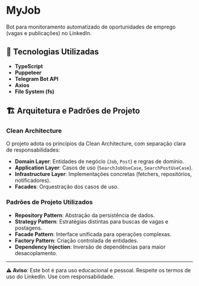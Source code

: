 # MyJob

Bot para monitoramento automatizado de oportunidades de emprego (vagas e publicações) no LinkedIn.

## 🚀 Tecnologias Utilizadas

- **TypeScript**
- **Puppeteer**
- **Telegram Bot API**
- **Axios**
- **File System (fs)**

## 🏗️ Arquitetura e Padrões de Projeto

### Clean Architecture

O projeto adota os princípios da Clean Architecture, com separação clara de responsabilidades:

- **Domain Layer**: Entidades de negócio (`Job`, `Post`) e regras de domínio.
- **Application Layer**: Casos de uso (`SearchJobUseCase`, `SearchPostUseCase`).
- **Infrastructure Layer**: Implementações concretas (fetchers, repositórios, notificadores).
- **Facades**: Orquestração dos casos de uso.

### Padrões de Projeto Utilizados

- **Repository Pattern**: Abstração da persistência de dados.
- **Strategy Pattern**: Estratégias distintas para buscas de vagas e postagens.
- **Facade Pattern**: Interface unificada para operações complexas.
- **Factory Pattern**: Criação controlada de entidades.
- **Dependency Injection**: Inversão de dependências para maior desacoplamento.

---

**⚠️ Aviso**: Este bot é para uso educacional e pessoal. Respeite os termos de uso do LinkedIn. Use com responsabilidade.
